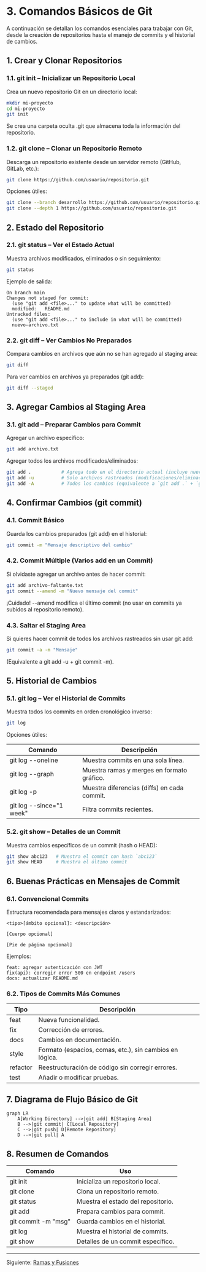
# 3. Comandos Básicos de Git

A continuación se detallan los comandos esenciales para trabajar con Git, desde la creación de repositorios hasta el manejo de commits y el historial de cambios.

## 1. Crear y Clonar Repositorios

### 1.1. git init – Inicializar un Repositorio Local

Crea un nuevo repositorio Git en un directorio local:

```sh
mkdir mi-proyecto
cd mi-proyecto
git init
```

Se crea una carpeta oculta .git que almacena toda la información del repositorio.

### 1.2. git clone – Clonar un Repositorio Remoto

Descarga un repositorio existente desde un servidor remoto (GitHub, GitLab, etc.):

```sh
git clone https://github.com/usuario/repositorio.git
```

Opciones útiles:

```sh
git clone --branch desarrollo https://github.com/usuario/repositorio.git  # Clona una rama específica
git clone --depth 1 https://github.com/usuario/repositorio.git           # Clona solo el último commit (historial superficial)
```

## 2. Estado del Repositorio

### 2.1. git status – Ver el Estado Actual

Muestra archivos modificados, eliminados o sin seguimiento:

```sh
git status
```

Ejemplo de salida:

```
On branch main
Changes not staged for commit:
  (use "git add <file>..." to update what will be committed)
  modified:   README.md
Untracked files:
  (use "git add <file>..." to include in what will be committed)
  nuevo-archivo.txt
```

### 2.2. git diff – Ver Cambios No Preparados

Compara cambios en archivos que aún no se han agregado al staging area:

```sh
git diff
```

Para ver cambios en archivos ya preparados (git add):

```sh
git diff --staged
```

## 3. Agregar Cambios al Staging Area

### 3.1. git add – Preparar Cambios para Commit

Agregar un archivo específico:

```sh
git add archivo.txt
```

Agregar todos los archivos modificados/eliminados:

```sh
git add .           # Agrega todo en el directorio actual (incluye nuevos archivos)
git add -u          # Solo archivos rastreados (modificaciones/eliminaciones)
git add -A          # Todos los cambios (equivalente a `git add .` + `git add -u`)
```

## 4. Confirmar Cambios (git commit)

### 4.1. Commit Básico

Guarda los cambios preparados (git add) en el historial:

```sh
git commit -m "Mensaje descriptivo del cambio"
```

### 4.2. Commit Múltiple (Varios add en un Commit)

Si olvidaste agregar un archivo antes de hacer commit:

```sh
git add archivo-faltante.txt
git commit --amend -m "Nuevo mensaje del commit"
```

¡Cuidado! --amend modifica el último commit (no usar en commits ya subidos al repositorio remoto).

### 4.3. Saltar el Staging Area

Si quieres hacer commit de todos los archivos rastreados sin usar git add:

```sh
git commit -a -m "Mensaje"
```

(Equivalente a git add -u + git commit -m).

## 5. Historial de Cambios

### 5.1. git log – Ver el Historial de Commits

Muestra todos los commits en orden cronológico inverso:

```sh
git log
```

Opciones útiles:

| Comando | Descripción |
|--------|-------------|
| git log --oneline | Muestra commits en una sola línea. |
| git log --graph | Muestra ramas y merges en formato gráfico. |
| git log -p | Muestra diferencias (diffs) en cada commit. |
| git log --since="1 week" | Filtra commits recientes. |

### 5.2. git show – Detalles de un Commit

Muestra cambios específicos de un commit (hash o HEAD):

```sh
git show abc123   # Muestra el commit con hash `abc123`
git show HEAD     # Muestra el último commit
```

## 6. Buenas Prácticas en Mensajes de Commit

### 6.1. Convencional Commits

Estructura recomendada para mensajes claros y estandarizados:

```
<tipo>[ámbito opcional]: <descripción>

[Cuerpo opcional]

[Pie de página opcional]
```

Ejemplos:

```
feat: agregar autenticación con JWT
fix(api): corregir error 500 en endpoint /users
docs: actualizar README.md
```

### 6.2. Tipos de Commits Más Comunes

| Tipo | Descripción |
|------|-------------|
| feat | Nueva funcionalidad. |
| fix | Corrección de errores. |
| docs | Cambios en documentación. |
| style | Formato (espacios, comas, etc.), sin cambios en lógica. |
| refactor | Reestructuración de código sin corregir errores. |
| test | Añadir o modificar pruebas. |

## 7. Diagrama de Flujo Básico de Git

```mermaid
graph LR
    A[Working Directory] -->|git add| B[Staging Area]
    B -->|git commit| C[Local Repository]
    C -->|git push| D[Remote Repository]
    D -->|git pull| A
```

## 8. Resumen de Comandos

| Comando | Uso |
|--------|-----|
| git init | Inicializa un repositorio local. |
| git clone <url> | Clona un repositorio remoto. |
| git status | Muestra el estado del repositorio. |
| git add <archivo> | Prepara cambios para commit. |
| git commit -m "msg" | Guarda cambios en el historial. |
| git log | Muestra el historial de commits. |
| git show <hash> | Detalles de un commit específico. |


---

Siguiente: [Ramas y Fusiones](4-ramas.md)  
